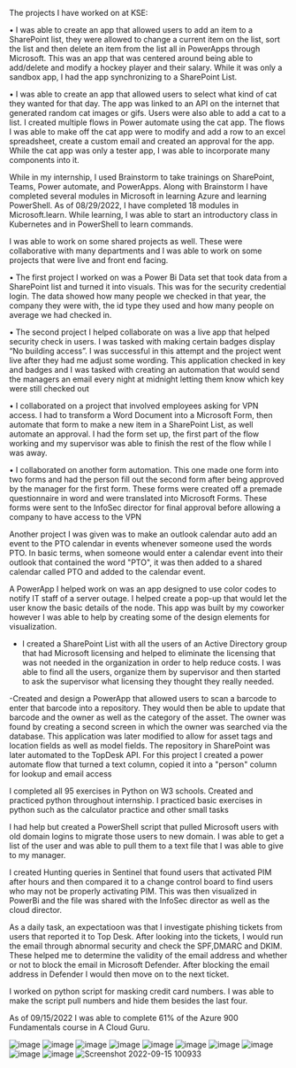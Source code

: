 The projects I have worked on at KSE:

•	I was able to create an app that allowed users to add an item to a SharePoint list, they were allowed to change a current item on the list, sort the list and then delete an item from the list all in PowerApps through Microsoft.  This was an app that was centered around being able to add/delete and modify a hockey player and their salary. While it was only a sandbox app,  I had the app synchronizing to a SharePoint List. 

•	I was able to create an app that allowed users to select what kind of cat they wanted for that day. The app was linked to an API on the internet that generated random cat images or gifs. Users were also able to add a cat to a list. I created multiple flows in Power automate using the cat app. The flows I was able to make off the cat app were to modify and add a row to an excel spreadsheet, create a custom email and created an approval for the app. While the cat app was only a tester app, I was able to incorporate many components into it.

While in my internship, I used Brainstorm to take trainings on SharePoint, Teams, Power automate, and PowerApps. Along with Brainstorm I have completed several modules in Microsoft in learning Azure and learning PowerShell. As of 08/29/2022, I have completed 18 modules in Microsoft.learn. While learning, I was able to start an introductory class in Kubernetes and in PowerShell to learn commands. 

I was able to work on some shared projects as well. These were collaborative with many departments and I was able to work on some projects that were live and front end facing. 

•	The first project I worked on was a Power Bi Data set that took data from a SharePoint list and turned it into visuals. This was for the security credential login. The data showed how many people we checked in that year, the company they were with, the id type they used and how many people on average we had checked in.

•	The second project I helped collaborate on was a live app that helped security check in users. I was tasked with making certain badges display “No building access”. I was successful in this attempt and the project went live after they had me adjust some wording. This application checked in key and badges and I was tasked with creating an automation that would send the managers an email every night at midnight letting them know which key were still checked out

•	I collaborated on a project that involved employees asking for VPN access. I had to transform a Word Document into a Microsoft Form, then automate that form to make a new item in a SharePoint List, as well automate an approval. I had the form set up, the first part of the flow working and my supervisor was able to finish the rest of the flow while I was away.

•	I collaborated on another form automation. This one made one form into two forms and had the person fill out the second form after being approved by the manager for the first form. These forms were created off a premade questionnaire in word and were translated into Microsoft Forms. These forms were sent to the InfoSec director for final approval before allowing a company to have access to the VPN

Another project I was given was to make an outlook calendar auto add an event to the PTO calendar in events whenever someone used the words PTO. In basic terms, when someone would enter a calendar event into their outlook that contained the word "PTO", it was then added to a shared calendar called PTO and added to the calendar event.

 A PowerApp I helped work on was an app designed to use color codes to notify IT staff of a server outage. I helped create a pop-up that would let the user know the basic details of the node. This app was built by my coworker however I was able to help by creating some of the design elements for visualization. 

- I created a SharePoint List with all the users of an Active Directory group that had Microsoft licensing and helped to eliminate the licensing that was not needed in the organization in order to help reduce costs. I was able to find all the users, organize them by supervisor and then started to ask the supervisor what licensing they thought they really needed. 

-Created and design a PowerApp that allowed users to scan a barcode to enter that barcode into a repository. They would then be able to update that barcode and the owner as well as the category of the asset. The owner was found by creating a second screen in which the owner was searched via the database. This application was later modified to allow for asset tags and location fields as well as model fields. The repository in SharePoint was later automated to the TopDesk API. For this project  I created a power automate flow that turned a text column, copied it into a "person" column for lookup and email access

I completed all 95 exercises in Python on W3 schools. Created and practiced python throughout internship. I practiced basic exercises in python such as the calculator practice and other small tasks

I had help but created a PowerShell script that pulled Microsoft users with old domain logins to migrate those users to new domain. I was able to get a list of the user and was able to pull them to a text file that I was able to give to my manager. 

I created Hunting queries in Sentinel that found users that activated PIM after hours and then compared it to a change control board to find users who may not be properly activating PIM. This was then visualized in PowerBi and the file was shared with the InfoSec director as well as the cloud director. 

As a daily task, an expectatioon was that I investigate phishing tickets from users that reported it to Top Desk. After looking into the tickets, I would run the email through abnormal security and check the SPF,DMARC and DKIM. These helped me to determine the validity of the email address and whether or not to block the email in Microsoft Defender. After blocking the email address in Defender I would then move on to the next ticket. 

I worked on python script for masking credit card numbers. I was able to make the script pull numbers and hide them besides the last four.

As of 09/15/2022 I was able to complete 61% of the Azure 900 Fundamentals course in A Cloud Guru. 


![image](https://user-images.githubusercontent.com/109617102/181027189-cbdbb648-886a-4d81-899c-4afb9ccc3265.png)
![image](https://user-images.githubusercontent.com/109617102/181028098-2a2cc281-aa32-4b65-b6a2-c2b93ee727d5.png)
![image](https://user-images.githubusercontent.com/109617102/181028435-0e219e92-2e2f-4665-a2d2-b654e3e3d33d.png)
![image](https://user-images.githubusercontent.com/109617102/181028583-4b21c2be-b13d-4c92-a585-ad7267761a33.png)
![image](https://user-images.githubusercontent.com/109617102/181029090-9e51dfce-8e0a-44ff-9e0b-66f646ac748a.png)
![image](https://user-images.githubusercontent.com/109617102/181030349-3450c605-7307-430c-885c-34a6143de3c1.png)
![image](https://user-images.githubusercontent.com/109617102/181035470-216a9574-c02c-4705-a2ee-0fdcf803312c.png)
![image](https://user-images.githubusercontent.com/109617102/183769206-5dd5c3d2-3126-496e-8139-4dce9d78081d.png)
![image](https://user-images.githubusercontent.com/109617102/187304623-8a4a1c0b-267d-4126-8e75-bff3f8682a99.png)
![image](https://user-images.githubusercontent.com/109617102/187304661-0624665d-db42-4f62-a5e3-5cd75119ed3d.png)
![Screenshot 2022-09-15 100933](https://user-images.githubusercontent.com/109617102/190455458-2e107b9b-0ae6-43d2-9813-b1dae09461e7.png)




